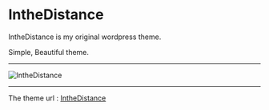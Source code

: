 IntheDistance
=============

IntheDistance is my original wordpress theme.

Simple, Beautiful theme.

---


![IntheDistance](https://raw.github.com/maasaamiichii/IntheDistance/master/IntheDistance/screenshot.png)

---
The theme url : [IntheDistance](http://wordpress.org/themes/inthedistance)